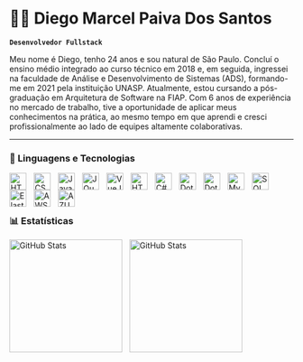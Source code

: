 # 👨‍💻 Diego Marcel Paiva Dos Santos

**`Desenvolvedor Fullstack`**

Meu nome é Diego, tenho 24 anos e sou natural de São Paulo. Concluí o ensino médio integrado ao curso técnico em 2018 e, em seguida, ingressei na faculdade de Análise e Desenvolvimento de Sistemas (ADS), formando-me em 2021 pela instituição UNASP. Atualmente, estou cursando a pós-graduação em Arquitetura de Software na FIAP. Com 6 anos de experiência no mercado de trabalho, tive a oportunidade de aplicar meus conhecimentos na prática, ao mesmo tempo em que aprendi e cresci profissionalmente ao lado de equipes altamente colaborativas.

---

### 🤖 Linguagens e Tecnologias

<img align="left" alt="HTML" title="HTML" width="30px" style="padding-right: 10px;" src="https://cdn.jsdelivr.net/gh/devicons/devicon@latest/icons/html5/html5-original.svg" />
<img align="left" alt="CSS" title="CSS" width="30px" style="padding-right: 10px;" src="https://cdn.jsdelivr.net/gh/devicons/devicon@latest/icons/css3/css3-original.svg" />
<img align="left" alt="JavaScript" title="JavaScript" width="30px" style="padding-right: 10px;" src="https://cdn.jsdelivr.net/gh/devicons/devicon@latest/icons/javascript/javascript-original.svg" />
<img align="left" alt="JQuery" title="JQuery" width="30px" style="padding-right: 10px;" src="https://cdn.jsdelivr.net/gh/devicons/devicon@latest/icons/jquery/jquery-original.svg" />
<img align="left" alt="VueJS" title="VueJS" width="30px" style="padding-right: 10px;" src="https://cdn.jsdelivr.net/gh/devicons/devicon@latest/icons/vuejs/vuejs-original.svg" />
<img align="left" alt="HTML" title="HTML" width="30px" style="padding-right: 10px;" src="https://cdn.jsdelivr.net/gh/devicons/devicon@latest/icons/bootstrap/bootstrap-original.svg" />
<img align="left" alt="C#" title="C#" width="30px" style="padding-right: 10px;" src="https://cdn.jsdelivr.net/gh/devicons/devicon@latest/icons/csharp/csharp-original.svg" />
<img align="left" alt="DotNetCore" title="DotNetCore" width="30px" style="padding-right: 10px;" src="https://cdn.jsdelivr.net/gh/devicons/devicon@latest/icons/dotnetcore/dotnetcore-original.svg" />
<img align="left" alt="DotNet" title="DotNet" width="30px" style="padding-right: 10px;" src="https://cdn.jsdelivr.net/gh/devicons/devicon@latest/icons/dot-net/dot-net-original.svg" />
<img align="left" alt="MySql" title="MySql" width="30px" style="padding-right: 10px;" src="https://cdn.jsdelivr.net/gh/devicons/devicon@latest/icons/mysql/mysql-original.svg" />
<img align="left" alt="SQL" title="SQL" width="30px" style="padding-right: 10px;" src="https://cdn.jsdelivr.net/gh/devicons/devicon@latest/icons/microsoftsqlserver/microsoftsqlserver-original.svg" />
<img align="left" alt="ElasticSearch" title="ElasticSearch" width="30px" style="padding-right: 10px;" src="https://cdn.jsdelivr.net/gh/devicons/devicon@latest/icons/elasticsearch/elasticsearch-original.svg" />
<img align="left" alt="AWS" title="AWS" width="30px" style="padding-right: 10px;" src="https://cdn.jsdelivr.net/gh/devicons/devicon@latest/icons/amazonwebservices/amazonwebservices-original-wordmark.svg" />
<img align="left" alt="AZURE" title="AZURE" width="30px" style="padding-right: 10px;" src="https://cdn.jsdelivr.net/gh/devicons/devicon@latest/icons/azuredevops/azuredevops-original.svg" />

<br/>
<br/>
<br/>
          
### 📊 Estatísticas

<p>
   <img align="left" alt="GitHub Stats" height="200" style="padding-right: 10px;" src="https://github-readme-stats.vercel.app/api?username=MarcelDev01&show_icons=true&theme=dark&include_all_commits=true&locale=pt-br"/>
   <img align="left" alt="GitHub Stats" height="200" style="padding-right: 10px;" src="https://github-readme-stats.vercel.app/api/top-langs/?username=MarcelDev01&theme=dark&locale=pt-br&layout=compact&custom_title=Tecnologias&langs_count=9"/>         
</p>

<!--
**MarcelDev01/MarcelDev01** is a ✨ _special_ ✨ repository because its `README.md` (this file) appears on your GitHub profile.

Here are some ideas to get you started:

- 🔭 I’m currently working on ...
- 🌱 I’m currently learning ...
- 👯 I’m looking to collaborate on ...
- 🤔 I’m looking for help with ...
- 💬 Ask me about ...
- 📫 How to reach me: ...
- 😄 Pronouns: ...
- ⚡ Fun fact: ...
-->
